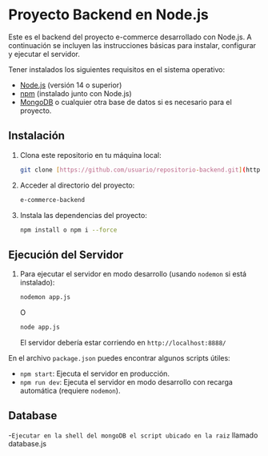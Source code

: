 # Proyecto Backend en Node.js

Este es el backend del proyecto e-commerce desarrollado con Node.js. A continuación se incluyen las instrucciones básicas para instalar, configurar y ejecutar el servidor.

Tener instalados los siguientes requisitos en el sistema operativo:

- [Node.js](https://nodejs.org/) (versión 14 o superior)
- [npm](https://www.npmjs.com/) (instalado junto con Node.js)
- [MongoDB](https://www.mongodb.com/) o cualquier otra base de datos si es necesario para el proyecto.

## Instalación

1. Clona este repositorio en tu máquina local:

   ```bash
   git clone [https://github.com/usuario/repositorio-backend.git](https://github.com/CarlosZambrano1999/e-commerce-backend
   ```

2. Acceder al directorio del proyecto:

   ```bash
   e-commerce-backend
   ```

3. Instala las dependencias del proyecto:

   ```bash
   npm install o npm i --force
   ```

## Ejecución del Servidor

1. Para ejecutar el servidor en modo desarrollo (usando `nodemon` si está instalado):

   ```bash
   nodemon app.js
   ```

   O 
   ```bash
   node app.js
   ```

   El servidor debería estar corriendo en `http://localhost:8888/`

En el archivo `package.json` puedes encontrar algunos scripts útiles:

- `npm start`: Ejecuta el servidor en producción.
- `npm run dev`: Ejecuta el servidor en modo desarrollo con recarga automática (requiere `nodemon`).

## Database

-`Ejecutar en la shell del mongoDB el script ubicado en la raiz` llamado database.js
